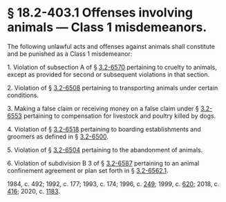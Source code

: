 # § 18.2-403.1 Offenses involving animals — Class 1 misdemeanors.

<p>The following unlawful acts and offenses against animals shall constitute and be punished as a Class 1 misdemeanor:</p><p>1. Violation of subsection A of § <a href='/vacode/3.2-6570/'>3.2-6570</a> pertaining to cruelty to animals, except as provided for second or subsequent violations in that section.</p><p>2. Violation of § <a href='/vacode/3.2-6508/'>3.2-6508</a> pertaining to transporting animals under certain conditions.</p><p>3. Making a false claim or receiving money on a false claim under § <a href='/vacode/3.2-6553/'>3.2-6553</a> pertaining to compensation for livestock and poultry killed by dogs.</p><p>4. Violation of § <a href='/vacode/3.2-6518/'>3.2-6518</a> pertaining to boarding establishments and groomers as defined in § <a href='/vacode/3.2-6500/'>3.2-6500</a>.</p><p>5. Violation of § <a href='/vacode/3.2-6504/'>3.2-6504</a> pertaining to the abandonment of animals.</p><p>6. Violation of subdivision B 3 of § <a href='/vacode/3.2-6587/'>3.2-6587</a> pertaining to an animal confinement agreement or plan set forth in § <a href='/vacode/3.2-6562.1/'>3.2-6562.1</a>.</p><p>1984, c. 492; 1992, c. 177; 1993, c. 174; 1996, c. <a href='http://lis.virginia.gov/cgi-bin/legp604.exe?961+ful+CHAP0249'>249</a>; 1999, c. <a href='http://lis.virginia.gov/cgi-bin/legp604.exe?991+ful+CHAP0620'>620</a>; 2018, c. <a href='http://lis.virginia.gov/cgi-bin/legp604.exe?181+ful+CHAP0416'>416</a>; 2020, c. <a href='http://lis.virginia.gov/cgi-bin/legp604.exe?201+ful+CHAP1183'>1183</a>.</p>